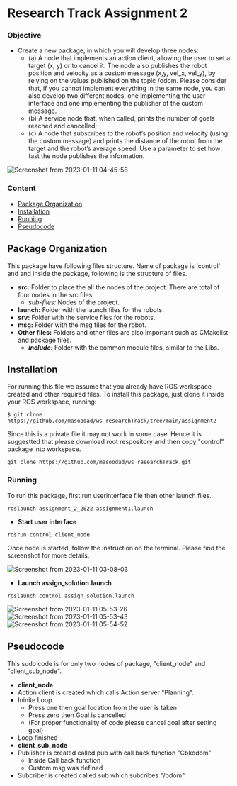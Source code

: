# Research Track Assignment 2

### Objective
- Create a new package, in which you will develop three nodes:
  - (a) A node that implements an action client, allowing the user to set a target (x, y) or to cancel it. The node also publishes the robot position and velocity as a custom message (x,y, vel_x, vel_y), by relying on the values published on the topic /odom. Please consider that, if you cannot implement everything in the same node, you can also develop two different nodes, one implementing the user interface and one implementing the publisher
of the custom message.
  - (b) A service node that, when called, prints the number of goals reached and cancelled;
  - (c) A node that subscribes to the robot’s position and velocity (using the custom message) and prints the distance of the robot from the target and the robot’s average speed. Use a parameter to set how fast the node publishes the information.


![Screenshot from 2023-01-11 04-45-58](https://user-images.githubusercontent.com/48551115/211718216-c5359878-052d-4491-8543-d0c1db8dd183.png)

  
### Content
- [Package Organization](#Package-Organization)
- [Installation](#Installation)
- [Running](#Running)
- [Pseudocode](#Pseudocode)

## Package Organization
This package have following files structure. Name of package is 'control' and and inside the package, following is the structure of files.

- **src:** Folder to place the all the nodes of the project. There are total of four nodes in the src files.
  - *sub-files:* Nodes of the project.
- **launch:** Folder with the launch files for the robots.
- **srv:** Folder with the service files for the robots.   
- **msg:** Folder with the msg files for the robot.
- **Other files:** Folders and other files are also important such as CMakelist and package files.
    - ***include:*** Folder with the common module files, similar to the Libs.

## Installation
For running this file we assume that you already have ROS workspace created and other required files. To install this package, just clone it inside your ROS workspace, running:

``` 
$ git clone https://github.com/masoodad/ws_researchTrack/tree/main/assignment2
```
Since this is a private file it may not work in some case. Hence it is suggestted that please download root respository and then copy "control" package into workspace.
```
git clone https://github.com/masoodad/ws_researchTrack.git
```
### Running

To run this package, first run userinterface file then other launch files. 

``` 
roslaunch assignment_2_2022 assignment1.launch
```
- **Start user interface**
``` 
rosrun control client_node
```
Once node is started, follow the instruction on the terminal. Please find the screenshot for more details. 

![Screenshot from 2023-01-11 03-08-03](https://user-images.githubusercontent.com/48551115/211718427-559d5ab7-240f-49f9-9977-3a9eb7bf3587.png)

- **Launch assign_solution.launch**
``` 
roslaunch control assign_solution.launch
```

![Screenshot from 2023-01-11 05-53-26](https://user-images.githubusercontent.com/48551115/211720964-47cd5881-b9a6-4d51-a27e-9f64d80a6176.png)
![Screenshot from 2023-01-11 05-53-43](https://user-images.githubusercontent.com/48551115/211720972-12f26d68-37e5-4a55-a45d-2e72735148fc.png)
![Screenshot from 2023-01-11 05-54-52](https://user-images.githubusercontent.com/48551115/211720980-436af9ef-2e76-4620-9125-69b905f72d4d.png)


## Pseudocode 
This sudo code is for only two nodes of package, "client_node" and "client_sub_node".

- **client_node**
- Action client is created which calls Action server "Planning".
- Ininite Loop
  - Press one then goal location from the user is taken
  - Press zero then Goal is cancelled
  - (For proper functionality of code please cancel goal after setting goal)
- Loop finished
- **client_sub_node**
- Publisher is created called pub with call back function "Cbkodom"
  - Inside Call back function 
  - Custom msg was defined    
- Subcriber is created called sub which subcribes "/odom"
